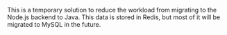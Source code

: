This is a temporary solution to reduce the workload from migrating to the Node.js backend to Java. This data is stored in Redis, but most of it will be migrated to MySQL in the future.